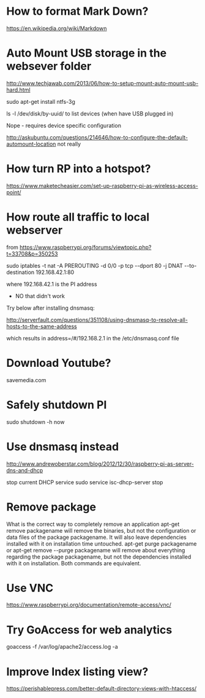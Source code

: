 
# How to format Mark Down?

https://en.wikipedia.org/wiki/Markdown

# Auto Mount USB storage in the websever folder

http://www.techjawab.com/2013/06/how-to-setup-mount-auto-mount-usb-hard.html

sudo apt-get install ntfs-3g

ls -l /dev/disk/by-uuid/
to list devices (when have USB plugged in)

Nope - requires device specific configuration

http://askubuntu.com/questions/214646/how-to-configure-the-default-automount-location
 not really
 
 

# How turn RP into a hotspot?

https://www.maketecheasier.com/set-up-raspberry-pi-as-wireless-access-point/

# How route all traffic to local webserver

from 
https://www.raspberrypi.org/forums/viewtopic.php?t=33708&p=350253

sudo iptables -t nat -A PREROUTING -d 0/0 -p tcp --dport 80 -j DNAT --to-destination 192.168.42.1:80

where 192.168.42.1 is the PI address
- NO that didn't work

Try below after installing dnsmasq:

http://serverfault.com/questions/351108/using-dnsmasq-to-resolve-all-hosts-to-the-same-address

which results in 
address=/#/192.168.2.1
in the /etc/dnsmasq.conf file

# Download Youtube?
savemedia.com

# Safely shutdown PI
sudo shutdown -h now

# Use dnsmasq instead

http://www.andrewoberstar.com/blog/2012/12/30/raspberry-pi-as-server-dns-and-dhcp

stop current DHCP service
sudo service isc-dhcp-server stop


# Remove package

What is the correct way to completely remove an application
apt-get remove packagename
will remove the binaries, but not the configuration or data files of the package packagename. It will also leave dependencies installed with it on installation time untouched.
apt-get purge packagename or apt-get remove --purge packagename
will remove about everything regarding the package packagename, but not the dependencies installed with it on installation. Both commands are equivalent.

# Use VNC

https://www.raspberrypi.org/documentation/remote-access/vnc/

# Try GoAccess for web analytics

goaccess -f /var/log/apache2/access.log -a

# Improve Index listing view?

https://perishablepress.com/better-default-directory-views-with-htaccess/





